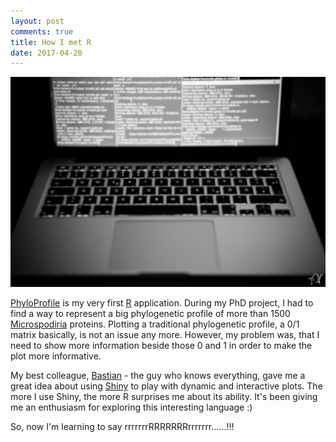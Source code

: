 ```yaml
---
layout: post
comments: true
title: How I met R
date: 2017-04-20
---
```


<img src="/images/fulls/01.jpg" class="fit image">

<a href="https://trvinh.github.io/phyloprofile/" target="_blank">PhyloProfile</a> is my very first <a href="https://www.r-project.org/about.html" target="_blank">R</a> application. During my PhD project, I had to find a way to represent a big phylogenetic profile of more than 1500 <a href="https://de.wikipedia.org/wiki/Microsporidia" target="_blank">Microspodiria</a> proteins. Plotting a traditional phylogenetic profile, a 0/1 matrix basically, is not an issue any more. However, my problem was, that I need to show more information beside those 0 and 1 in order to make the plot more informative.

My best colleague, <a href="https://github.com/gedankenstuecke" target="_blank">Bastian</a> - the guy who knows everything, gave me a great idea about using <a href="https://shiny.rstudio.com" target="_blank">Shiny</a> to play with dynamic and interactive plots. The more I use Shiny, the more R surprises me about its ability. It's been giving me an enthusiasm for exploring this interesting language :)

So, now I'm learning to say rrrrrrrRRRRRRRrrrrrrr......!!!
